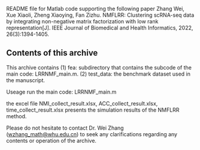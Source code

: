 README file for Matlab code supporting the following paper 
Zhang Wei, Xue Xiaoli, Zheng Xiaoying, Fan Zizhu. NMFLRR: Clustering scRNA-seq data by integrating non-negative matrix factorization with low rank representation[J]. IEEE Journal of Biomedical and Health Informatics, 2022, 26(3):1394-1405. 

Contents of this archive
------------------------
This archive contains 
(1) fea: subdirectory that contains the subcode of the main code: LRRNMF_main.m.
(2) test_data: the benchmark dataset used in the manuscript.

Useage
run the main code: LRRNMF_main.m

the excel file NMI_collect_result.xlsx, ACC_collect_result.xlsx, time_collect_result.xlsx presents the simulation results of the NMFLRR method.

Please do not hesitate to contact Dr. Wei Zhang (wzhang_math@whu.edu.cn)  to seek any clarifications regarding any  contents or operation of the archive.
